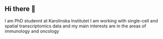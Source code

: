 ## Hi there 👋

I am PhD studennt at Karolinska Institutet
I am working with single-cell and spatial transcriptomics data and my main interests are in the areas of immunology and oncology


<!--
**gurylevamv/gurylevamv** is a ✨ _special_ ✨ repository because its `README.md` (this file) appears on your GitHub profile.

Here are some ideas to get you started:

- 🔭 I’m currently working on ...
- 🌱 I’m currently learning ...
- 👯 I’m looking to collaborate on ...
- 🤔 I’m looking for help with ...
- 💬 Ask me about ...
- 📫 How to reach me: ...
- 😄 Pronouns: ...
- ⚡ Fun fact: ...
-->
